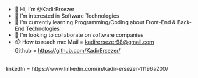 - 👋 Hi, I’m @KadirErsezer
- 👀 I’m interested in Software Technologies 
- 🌱 I’m currently learning Programming/Coding about Front-End & Back-End Technologies 
- 💞️ I’m looking to collaborate on software companies 
- 📫 How to reach me: 
Mail =  kadirersezer98@gmail.com
  <br>
Github = https://github.com/KadirErsezer/
<br>
linkedln = https://www.linkedin.com/in/kadir-ersezer-11196a200/

<!---
KadirErsezer/KadirErsezer is a ✨ special ✨ repository because its `README.md` (this file) appears on your GitHub profile.
You can click the Preview link to take a look at your changes.
--->
